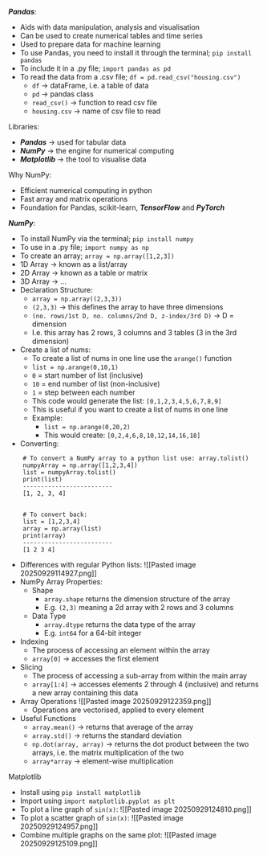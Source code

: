 ***Pandas***:
 - Aids with data manipulation, analysis and visualisation
 - Can be used to create numerical tables and time series
 - Used to prepare data for machine learning
 - To use Pandas, you need to install it through the terminal; `pip install pandas`
 - To include it in a .py file; `import pandas as pd`
 - To read the data from a .csv file; `df = pd.read_csv("housing.csv")`
	 - `df` -> dataFrame, i.e. a table of data
	 - `pd` -> pandas class
	 - `read_csv()` -> function to read csv file
	 - `housing.csv` -> name of csv file to read


Libraries:
 - ***Pandas*** -> used for tabular data
 - ***NumPy*** -> the engine for numerical computing
 - ***Matplotlib*** -> the tool to visualise data


Why NumPy:
 - Efficient numerical computing in python
 - Fast array and matrix operations
 - Foundation for Pandas, scikit-learn, ***TensorFlow*** and ***PyTorch***


***NumPy***:
 - To install NumPy via the terminal; `pip install numpy`
 - To use in a .py file; `import numpy as np`
 - To create an array; `array = np.array([1,2,3])`
 - 1D Array -> known as a list/array
 - 2D Array -> known as a table or matrix
 - 3D Array -> ...
 - Declaration Structure:
	 - `array = np.array((2,3,3))`
	 - `(2,3,3)` -> this defines the array to have three dimensions
	 - `(no. rows/1st D, no. columns/2nd D, z-index/3rd D)` -> D = dimension
	 - I.e. this array has 2 rows, 3 columns and 3 tables (3 in the 3rd dimension)
 - Create a list of nums:
	 - To create a list of nums in one line use the `arange()` function
	 - `list = np.arange(0,10,1)`
	 - `0` = start number of list (inclusive)
	 - `10` = end number of list (non-inclusive)
	 - `1` = step between each number
	 - This code would generate the list: `[0,1,2,3,4,5,6,7,8,9]`
	 - This is useful if you want to create a list of nums in one line
	 - Example:
		 - `list = np.arange(0,20,2)`
		 - This would create: `[0,2,4,6,8,10,12,14,16,18]`
 - Converting:
```
	# To convert a NumPy array to a python list use: array.tolist()
	numpyArray = np.array([1,2,3,4])
	list = numpyArray.tolist()
	print(list)
	-------------------------
	[1, 2, 3, 4]
	
	
	# To convert back:
	list = [1,2,3,4]
	array = np.array(list)
	print(array)
	-------------------------
	[1 2 3 4]
```
 - Differences with regular Python lists: ![[Pasted image 20250929114927.png]]
 - NumPy Array Properties:
	 - Shape
		 - `array.shape` returns the dimension structure of the array
		 - E.g. `(2,3)` meaning a 2d array with 2 rows and 3 columns
	 - Data Type
		 - `array.dtype` returns the data type of the array
		 - E.g. `int64` for a 64-bit integer
 - Indexing
	 - The process of accessing an element within the array
	 - `array[0]` -> accesses the first element
 - Slicing
	 - The process of accessing a sub-array from within the main array
	 - `array[1:4]` -> accesses elements 2 through 4 (inclusive) and returns a new array containing this data
 - Array Operations ![[Pasted image 20250929122359.png]]
	 - Operations are vectorised, applied to every element
 - Useful Functions
	 - `array.mean()` -> returns that average of the array
	 - `array.std()` -> returns the standard deviation
	 - `np.dot(array, array)` -> returns the dot product between the two arrays, i.e. the matrix multiplication of the two
	 - `array*array` -> element-wise multiplication


Matplotlib
 - Install using `pip install matplotlib`
 - Import using `import matplotlib.pyplot as plt`
 - To plot a line graph of `sin(x)`: ![[Pasted image 20250929124810.png]]
 - To plot a scatter graph of `sin(x)`: ![[Pasted image 20250929124957.png]]
 - Combine multiple graphs on the same plot: ![[Pasted image 20250929125109.png]]








